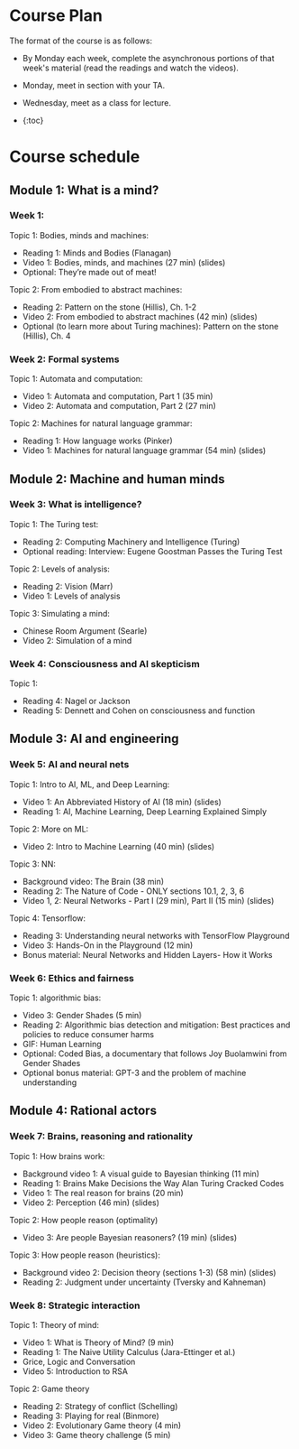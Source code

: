 # Course Plan 

The format of the course is as follows: 

* By Monday each week, complete the asynchronous portions of that week's material (read the readings and watch the videos). 
* Monday, meet in section with your TA. 
* Wednesday, meet as a class for lecture. 

* {:toc}

# Course schedule 

## Module 1: What is a mind? 

### Week 1: 

Topic 1: Bodies, minds and machines: 

* Reading 1: Minds and Bodies (Flanagan) 
* Video 1: Bodies, minds, and machines (27 min) (slides)
* Optional: They’re made out of meat!

Topic 2: From embodied to abstract machines: 

* Reading 2: Pattern on the stone (Hillis), Ch. 1-2
* Video 2: From embodied to abstract machines (42 min) (slides)
* Optional (to learn more about Turing machines): Pattern on the stone (Hillis), Ch. 4

### Week 2: Formal systems

Topic 1: Automata and computation: 

* Video 1: Automata and computation, Part 1 (35 min)
* Video 2: Automata and computation, Part 2 (27 min)

Topic 2: Machines for natural language grammar: 

* Reading 1: How language works (Pinker)
* Video 1: Machines for natural language grammar (54 min) (slides)

## Module 2: Machine and human minds 

### Week 3: What is intelligence? 

Topic 1: The Turing test: 

* Reading 2: Computing Machinery and Intelligence (Turing)
* Optional reading: Interview: Eugene Goostman Passes the Turing Test

Topic 2: Levels of analysis: 

* Reading 2: Vision (Marr) 
* Video 1: Levels of analysis 

Topic 3: Simulating a mind: 

* Chinese Room Argument (Searle)
* Video 2: Simulation of a mind 

### Week 4: Consciousness and AI skepticism 

Topic 1: 

* Reading 4: Nagel or Jackson 
* Reading 5: Dennett and Cohen on consciousness and function 

## Module 3: AI and engineering 

### Week 5: AI and neural nets 

Topic 1: Intro to AI, ML, and Deep Learning: 

* Video 1: An Abbreviated History of AI (18 min) (slides)
* Reading 1: AI, Machine Learning, Deep Learning Explained Simply

Topic 2: More on ML: 

* Video 2: Intro to Machine Learning (40 min) (slides)

Topic 3: NN:

* Background video: The Brain (38 min) 
* Reading 2: The Nature of Code - ONLY sections 10.1, 2, 3, 6
* Video 1, 2: Neural Networks - Part I (29 min),  Part II (15 min) (slides)

Topic 4: Tensorflow: 

* Reading 3: Understanding neural networks with TensorFlow Playground
* Video 3: Hands-On in the Playground (12 min)
* Bonus material: Neural Networks and Hidden Layers- How it Works 

### Week 6: Ethics and fairness 

Topic 1: algorithmic bias: 

* Video 3: Gender Shades (5 min)
* Reading 2: Algorithmic bias detection and mitigation: Best practices and policies to reduce consumer harms
* GIF: Human Learning
* Optional: Coded Bias, a documentary that follows Joy Buolamwini from Gender Shades
* Optional bonus material: GPT-3 and the problem of machine understanding 

## Module 4: Rational actors 

### Week 7: Brains, reasoning and rationality 

Topic 1: How brains work: 

* Background video 1: A visual guide to Bayesian thinking (11 min)
* Reading 1: Brains Make Decisions the Way Alan Turing Cracked Codes
* Video 1: The real reason for brains (20 min)
* Video 2: Perception (46 min) (slides)

Topic 2: How people reason (optimality) 

* Video 3: Are people Bayesian reasoners? (19 min) (slides)

Topic 3: How people reason (heuristics): 

* Background video 2: Decision theory (sections 1-3) (58 min) (slides)
* Reading 2: Judgment under uncertainty (Tversky and Kahneman)



### Week 8: Strategic interaction 

Topic 1: Theory of mind: 

* Video 1: What is Theory of Mind? (9 min) 
* Reading 1: The Naive Utility Calculus (Jara-Ettinger et al.)
* Grice, Logic and Conversation 
* Video 5: Introduction to RSA 

Topic 2: Game theory 

* Reading 2: Strategy of conflict (Schelling)
* Reading 3: Playing for real (Binmore)
* Video 2: Evolutionary Game theory (4 min)
* Video 3: Game theory challenge (5 min)



